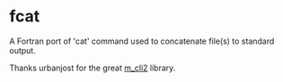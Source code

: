# fcat  

A Fortran port of 'cat' command used to concatenate file(s) to standard output.  

Thanks urbanjost for the great [m_cli2](https://github.com/urbanjost/m_cli2/) library.  

